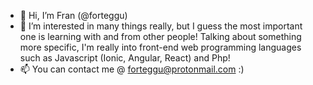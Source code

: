 - 👋 Hi, I’m Fran (@forteggu)
- 👀 I’m interested in many things really, but I guess the most important one is learning with and from other people! Talking about something more specific, I'm really into front-end web programming languages such as Javascript (Ionic, Angular, React) and Php!
- 📫 You can contact me @ forteggu@protonmail.com :) 
